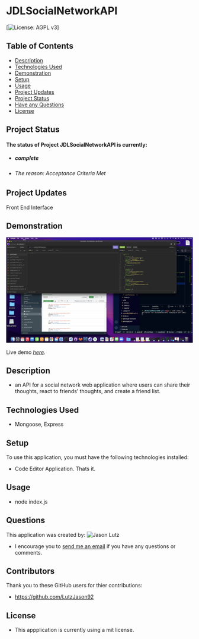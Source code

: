 # JDLSocialNetworkAPI

[![License: AGPL v3](https://img.shields.io/badge/License-mit-blue.svg)]

## Table of Contents

- [Description](#description)
- [Technologies Used](#technologies-used)
- [Demonstration](#demonstration)
- [Setup](#setup)
- [Usage](#usage)
- [Project Updates](#project-updates)
- [Project Status](#project-status)
- [Have any Questions](#questions)
- [License](#license)

## Project Status

#### The status of Project JDLSocialNetworkAPI is currently:

- ##### _complete_
- ###### The reason: Acceptance Criteria Met

## Project Updates

Front End Interface

## Demonstration

![Screenshot of deployed Application](Assets/screenshotdemo.png)

Live demo [_here_](https://drive.google.com/file/d/1TJkFG8wjS8f7c4XyUa5lOBwqI3Ta44hx/view?usp=sharing).

## Description

- an API for a social network web application where users can share their thoughts, react to friends’ thoughts, and create a friend list.

## Technologies Used

- Mongoose, Express

## Setup

To use this application, you must have the following technologies installed:

- Code Editor Application. Thats it.

## Usage

- node index.js

## Questions

This application was created by: ![Jason Lutz](https://github.com/LutzJason92)

- I encourage you to [send me an email](mailto:Jason.Lutz@du.edu)
  if you have any questions or comments.

## Contributors

Thank you to these GitHub users for thier contributions:

- https://github.com/LutzJason92

## License

- This appplication is currently using a mit license.
